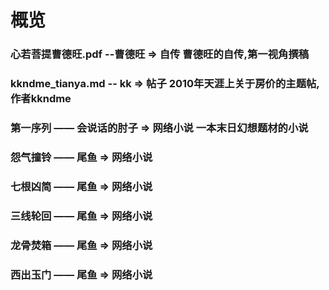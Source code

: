 # 概览

### 心若菩提曹德旺.pdf --曹德旺  =>  自传    曹德旺的自传,第一视角撰稿
### kkndme_tianya.md -- kk    =>  帖子    2010年天涯上关于房价的主题帖,作者kkndme
### 第一序列 —— 会说话的肘子    =>  网络小说    一本末日幻想题材的小说
### 怨气撞铃 —— 尾鱼    =>  网络小说    
### 七根凶简 —— 尾鱼    =>  网络小说    
### 三线轮回 —— 尾鱼    =>  网络小说    
### 龙骨焚箱 —— 尾鱼    =>  网络小说    
### 西出玉门 —— 尾鱼    =>  网络小说    

